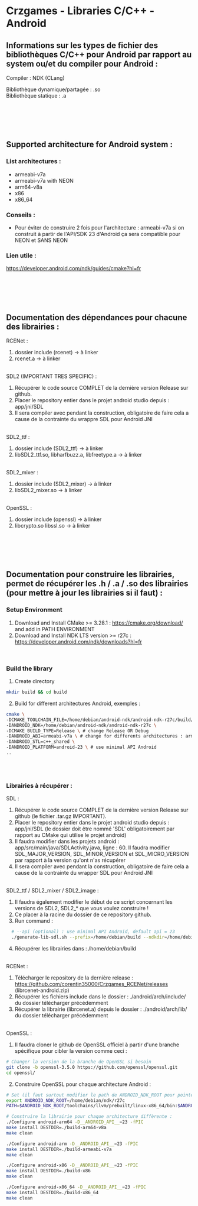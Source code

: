 # Crzgames - Libraries C/C++ - Android

## Informations sur les types de fichier des bibliothèques C/C++ pour Android par rapport au system ou/et du compiler pour Android :
Compiler : NDK (CLang) <br />

Bibliothèque dynamique/partagée : .so <br />
Bibliothèque statique : .a <br />

<br /><br /><br /><br />


## Supported architecture for Android system :
### List architectures :
- armeabi-v7a <br />
- armeabi-v7a with NEON <br />
- arm64-v8a <br />
- x86 <br />
- x86_64
  
### Conseils : 
- Pour éviter de construire 2 fois pour l'architecture : armeabi-v7a si on construit à partir de l'API/SDK 23 d'Android ça sera compatible pour NEON et SANS NEON
    
### Lien utile :
https://developer.android.com/ndk/guides/cmake?hl=fr

<br /><br /><br /><br />


## Documentation des dépendances pour chacune des librairies :
RCENet : 
  1. dossier include (rcenet) -> à linker
  2. rcenet.a -> à linker <br /><br />

SDL2 (IMPORTANT TRES SPECIFIC) : 
  1. Récupérer le code source COMPLET de la dernière version Release sur github.
  2. Placer le repository entier dans le projet android studio depuis : app/jni/SDL
  3. Il sera compiler avec pendant la construction, obligatoire de faire cela a cause de la contrainte du wrappre SDL pour Android JNI <br /><br />

SDL2_ttf : 
  1. dossier include (SDL2_ttf) -> à linker
  3. libSDL2_ttf.so, libharfbuzz.a, libfreetype.a -> à linker <br /><br />

SDL2_mixer : 
  1. dossier include (SDL2_mixer) -> à linker
  3. libSDL2_mixer.so -> à linker <br /><br />
 
 OpenSSL : 
  1. dossier include (openssl) -> à linker
  3. libcrypto.so libssl.so -> à linker
     
<br /><br /><br /><br />


## Documentation pour construire les librairies, permet de récupérer les .h / .a / .so des librairies (pour mettre à jour les librairies si il faut) :
### Setup Environment
1. Download and Install CMake >= 3.28.1 : https://cmake.org/download/ and add in PATH ENVIRONMENT
2. Download and Install NDK LTS version >= r27c : https://developer.android.com/ndk/downloads?hl=fr
   
<br />

### Build the library 
1. Create directory
```bash
mkdir build && cd build
```
2. Build for different architectures Android, exemples : 
```bash
cmake \
-DCMAKE_TOOLCHAIN_FILE=/home/debian/android-ndk/android-ndk-r27c/build/cmake/android.toolchain.cmake \
-DANDROID_NDK=/home/debian/android-ndk/android-ndk-r27c \
-DCMAKE_BUILD_TYPE=Release \ # change Release OR Debug
-DANDROID_ABI=armeabi-v7a \ # change for differents architectures : armeabi-v7a, arm64-v8a, x86 and x86_64
-DANDROID_STL=c++_shared \
-DANDROID_PLATFORM=android-23 \ # use minimal API Android
..
```

<br /><br />


### Librairies à récupérer :
SDL : <br />
1. Récupérer le code source COMPLET de la dernière version Release sur github (le fichier .tar.gz IMPORTANT).
2. Placer le repository entier dans le projet android studio depuis : app/jni/SDL (le dossier doit être nommé 'SDL' obligatoirement par rapport au CMake qui utilise le projet android)
3. Il faudra modifier dans les projets android : app/src/main/java/SDLActivity.java, ligne : 60. Il faudra modifier SDL_MAJOR_VERSION, SDL_MINOR_VERSION et SDL_MICRO_VERSION par rapport à la version qu'ont n'as récupérer
4. Il sera compiler avec pendant la construction, obligatoire de faire cela a cause de la contrainte du wrapper SDL pour Android JNI <br /><br />

SDL2_ttf / SDL2_mixer / SDL2_image : <br />
1. Il faudra également modifier le début de ce script concernant les versions de SDL2, SDL2_* que vous voulez construire !
2. Ce placer à la racine du dossier de ce repository github.
3. Run command :
```bash
  # --api (optional) : use minimal API Android, default api = 23
  ./generate-lib-sdl.sh --prefix=/home/debian/build --ndkdir=/home/debian/android-ndk/android-ndk-r27c --api=36
```
4. Récupérer les librairies dans : /home/debian/build
<br /><br />

RCENet :
1. Télécharger le repository de la dernière release : https://github.com/corentin35000/Crzgames_RCENet/releases (librcenet-android.zip)
2. Récupérer les fichiers include dans le dossier : ./android/arch/include/ du dossier télécharger précédemment
3. Récupérer la librairie (librcenet.a) depuis le dossier : ./android/arch/lib/ du dossier télécharger précédemment
<br /><br />

OpenSSL : 
1. Il faudra cloner le github de OpenSSL officiel à partir d'une branche spécifique pour cibler la version comme ceci :
```bash
# Changer la version de la branche de OpenSSL si besoin
git clone -b openssl-3.5.0 https://github.com/openssl/openssl.git
cd openssl/
```
2. Construire OpenSSL pour chaque architecture Android :
```bash
# Set (il faut surtout modifier le path de ANDROID_NDK_ROOT pour pointer vers le repertoire racine du NDK pour Android)
export ANDROID_NDK_ROOT=/home/debian/ndk/r27c
PATH=$ANDROID_NDK_ROOT/toolchains/llvm/prebuilt/linux-x86_64/bin:$ANDROID_NDK_ROOT/toolchains/arm-linux-androideabi-4.9/prebuilt/linux-x86_64/bin:$PATH

# Construire la librairie pour chaque architecture diffèrente :
./Configure android-arm64 -D__ANDROID_API__=23 -fPIC
make install DESTDIR=./build-arm64-v8a
make clean

./Configure android-arm -D__ANDROID_API__=23 -fPIC
make install DESTDIR=./build-armeabi-v7a
make clean

./Configure android-x86 -D__ANDROID_API__=23 -fPIC
make install DESTDIR=./build-x86
make clean

./Configure android-x86_64 -D__ANDROID_API__=23 -fPIC
make install DESTDIR=./build-x86_64
make clean
```

